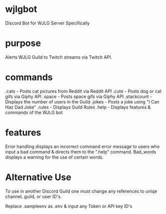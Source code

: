 # wjlgbot
Discord Bot for WJLG Server Specifically

# purpose
Alerts WJLG Guild to Twitch streams via Twitch API.

# commands
.cats - Posts cat pictures from Reddit via Reddit API
.cute - Posts dog or cat gifs via Giphy API
.space - Posts space gifs via Giphy API
.stackcount - Displays the number of users in the Guild
.jokes - Posts a joke using "I Can Haz Dad Joke"
.rules - Displays Guild Rules
.help - Displays features & commands of the WJLG bot

# features
Error handling displays an incorrect command error message to users who input a bad command & directs them to the ".help" command.
Bad_words displays a warning for the use of certain words.

# Alternative Use
To use in another Discord Guild one must change any references to uniqe channel, guild, or user ID's.

Replace .sampleenv as .env & input any Token or API key ID's